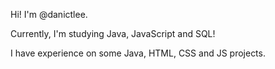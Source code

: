 Hi! I'm @danictlee.

Currently, I'm studying Java, JavaScript and SQL!

I have experience on some Java, HTML, CSS and JS projects.



